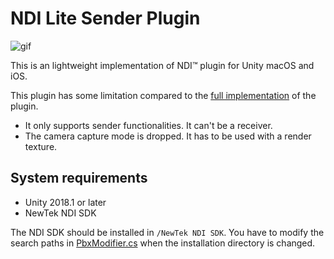NDI Lite Sender Plugin
======================

![gif](https://i.imgur.com/nEYNkrV.gif)

This is an lightweight implementation of NDI™ plugin for Unity macOS and iOS.

This plugin has some limitation compared to the [full implementation] of the
plugin.

- It only supports sender functionalities. It can't be a receiver.
- The camera capture mode is dropped. It has to be used with a render texture.

[NewTek NDI]: http://NDI.NewTek.com/
[full implementation]: https://github.com/keijiro/KlakNDI

System requirements
-------------------

- Unity 2018.1 or later
- NewTek NDI SDK

The NDI SDK should be installed in `/NewTek NDI SDK`. You have to modify the 
search paths in [PbxModifier.cs] when the installation directory is changed.

[PbxModifier.cs]: https://github.com/keijiro/NDILiteSenderPlugin/blob/master/Assets/Klak/NDILite/Editor/PbxModifier.cs
